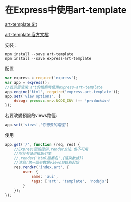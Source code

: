 # 在Express中使用art-template
[art-template Git](https://github.com/aui/art-template)

[art-template 官方文檔](http://aui.github.io/art-template/zh-cn/)

安裝：
```shell
npm install --save art-template
npm install --save express-art-template
```
配置
```js
var express = require('express');
var app = express();
//表示當渲染.art的檔案時使用express-art-template
app.engine('html', require('express-art-template'));
app.set('view options', {
    debug: process.env.NODE_ENV !== 'production'
});
```
若要改變預設的views路徑:
```js
app.set('views','你想要的路徑')
```

使用
```js
app.get('/', function (req, res) {
    //Express預設提供.render方法,但不可用
    //除非有使用模版引擎
    //.render('html檔案名',{渲染數據})
    //注意!第一個參數是views目錄為起始
    res.render('index.art', {
        user: {
            name: 'aui',
            tags: ['art', 'template', 'nodejs']
        }
    });
});
```